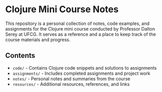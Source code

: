 # Clojure Mini Course Notes

This repository is a personal collection of notes, code examples, and assignments for the Clojure mini course conducted by Professor Dalton Serey at UFCG. It serves as a reference and a place to keep track of the course materials and progress.

## Contents

- `code/` - Contains Clojure code snippets and solutions to assignments
- `assignments/` - Includes completed assignments and project work
- `notes/` - Personal notes and summaries from the course
- `resources/` - Additional resources, references, and links
